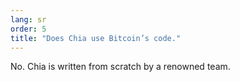 ```yaml
---
lang: sr
order: 5
title: "Does Chia use Bitcoin’s code."
---
```


No. Chia is written from scratch by a renowned team.
